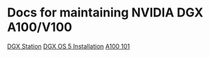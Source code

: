 # Docs for maintaining NVIDIA DGX A100/V100

[DGX Station](https://docs.nvidia.com/dgx-systems/)
[DGX OS 5 Installation](https://docs.nvidia.com/dgx/dgx-os-5-user-guide/index.html#install-dgx-os)
[A100 101](https://docs.nvidia.com/dgx/dgxa100-user-guide/connecting-to-dgxa100.html)